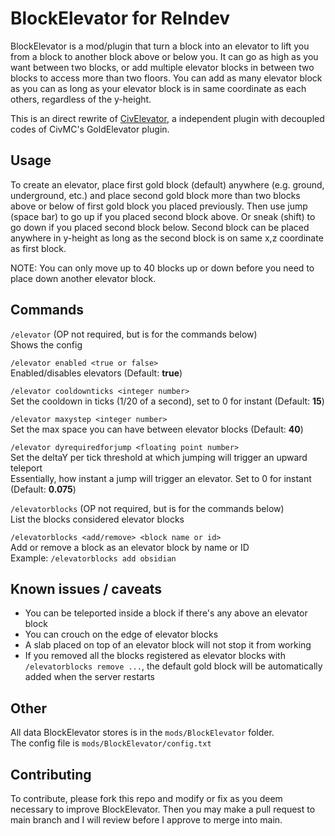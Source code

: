 # BlockElevator for ReIndev
BlockElevator is a mod/plugin that turn a block into an elevator to lift you from a block to another block above or below you. It can go as high as you want between two blocks, or add multiple elevator blocks in between two blocks to access more than two floors. You can add as many elevator block as you can as long as your elevator block is in same coordinate as each others, regardless of the y-height.

This is an direct rewrite of [CivElevator](https://github.com/KingColton1/CivElevator), a independent plugin with decoupled codes of CivMC's GoldElevator plugin.

## Usage
To create an elevator, place first gold block (default) anywhere (e.g. ground, underground, etc.) and place second gold block more than two blocks above or below of first gold block you placed previously. Then use jump (space bar) to go up if you placed second block above. Or sneak (shift) to go down if you placed second block below. Second block can be placed anywhere in y-height as long as the second block is on same x,z coordinate as first block.

NOTE: You can only move up to 40 blocks up or down before you need to place down another elevator block. 

## Commands
`/elevator` (OP not required, but is for the commands below)\
Shows the config

`/elevator enabled <true or false>`\
Enabled/disables elevators (Default: **true**)

`/elevator cooldownticks <integer number>`\
Set the cooldown in ticks (1/20 of a second), set to 0 for instant (Default: **15**)

`/elevator maxystep <integer number>`\
Set the max space you can have between elevator blocks (Default: **40**)

`/elevator dyrequiredforjump <floating point number>`\
Set the deltaY per tick threshold at which jumping will trigger an upward teleport\
Essentially, how instant a jump will trigger an elevator. Set to 0 for instant (Default: **0.075**)

`/elevatorblocks` (OP not required, but is for the commands below)\
List the blocks considered elevator blocks

`/elevatorblocks <add/remove> <block name or id>`\
Add or remove a block as an elevator block by name or ID\
Example: `/elevatorblocks add obsidian`

## Known issues / caveats
- You can be teleported inside a block if there's any above an elevator block
- You can crouch on the edge of elevator blocks
- A slab placed on top of an elevator block will not stop it from working
- If you removed all the blocks registered as elevator blocks with `/elevatorblocks remove ...`, the default gold block will be automatically added when the server restarts

## Other
All data BlockElevator stores is in the `mods/BlockElevator` folder.\
The config file is `mods/BlockElevator/config.txt`

## Contributing
To contribute, please fork this repo and modify or fix as you deem necessary to improve BlockElevator. Then you may make a pull request to main branch and I will review before I approve to merge into main.
